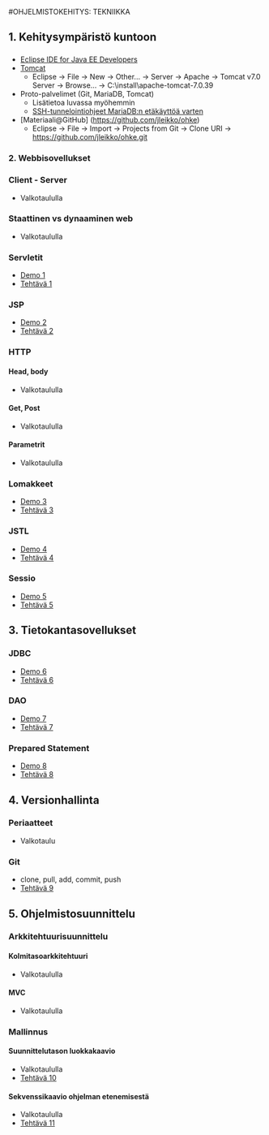 #OHJELMISTOKEHITYS: TEKNIIKKA

## 1. Kehitysympäristö kuntoon

###
* [Eclipse IDE for Java EE Developers](http://www.eclipse.org)
* [Tomcat](http://tomcat.apache.org)
  * Eclipse -> File -> New -> Other... -> Server -> Apache -> Tomcat v7.0 Server -> Browse... -> C:\install\apache-tomcat-7.0.39
* Proto-palvelimet (Git, MariaDB, Tomcat)
  * Lisätietoa luvassa myöhemmin
  * [SSH-tunnelointiohjeet MariaDB:n etäkäyttöä varten](http://myy.haaga-helia.fi/~ict2tn007/materiaalit/SSHputkitus_proto.pdf)
* [Materiaali@GitHub] (https://github.com/jleikko/ohke)
  * Eclipse -> File -> Import -> Projects from Git -> Clone URI -> https://github.com/jleikko/ohke.git

### 2. Webbisovellukset

### Client - Server

* Valkotaululla

### Staattinen vs dynaaminen web

* Valkotaululla

### Servletit

* [Demo 1](demot/d01-servlet)
* [Tehtävä 1](teht/t01-servlet.md)

### JSP

* [Demo 2](demot/d02-jsp)
* [Tehtävä 2](teht/t02-jsp.md)

### HTTP

#### Head, body

* Valkotaululla

#### Get, Post

* Valkotaululla

#### Parametrit

* Valkotaululla

### Lomakkeet

* [Demo 3](demot/d03-form)
* [Tehtävä 3](teht/t03-form.md)

### JSTL

* [Demo 4](demot/d04-jstl)
* [Tehtävä 4](teht/t04-jstl.md)

### Sessio

* [Demo 5](demot/d05-session)
* [Tehtävä 5](teht/t05-session.md)

## 3. Tietokantasovellukset

### JDBC

* [Demo 6](demot/d06-jdbc)
* [Tehtävä 6](teht/t06-jdbc.md)

### DAO

* [Demo 7](demot/d07-dao)
* [Tehtävä 7](teht/t07-dao.md)

### Prepared Statement

* [Demo 8](demot/d08-prepstat)
* [Tehtävä 8](teht/t08-prepstat.md)

## 4. Versionhallinta

### Periaatteet

* Valkotaulu

### Git

* clone, pull, add, commit, push
* [Tehtävä 9](teht/t09-git.md)

## 5. Ohjelmistosuunnittelu

### Arkkitehtuurisuunnittelu

#### Kolmitasoarkkitehtuuri

* Valkotaululla

#### MVC

* Valkotaululla

### Mallinnus

#### Suunnittelutason luokkakaavio

* Valkotaululla
* [Tehtävä 10](teht/t10-uml_class.md)

#### Sekvenssikaavio ohjelman etenemisestä

* Valkotaululla
* [Tehtävä 11](teht/t11-uml_seq.md)

